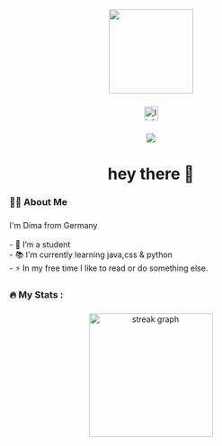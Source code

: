 <div align="center">
  <img height="150" src="Codin![Coding from home](https://github.com/user-attachments/assets/00ac5550-6fb5-4d62-8de0-c1672908743f)
g from home.gif"  />
</div>

###

<div align="center">
  <img src="https://img.shields.io/static/v1?message=LinkedIn&logo=linkedin&label=&color=0077B5&logoColor=white&labelColor=&style=for-the-badge" height="25" alt="linkedin logo"  />
</div>

###

<div align="center">
  <img src="https://visitor-badge.laobi.icu/badge?page_id=dimaceylan"  />
</div>

###

<h1 align="center">hey there 👋</h1>

###

<h3 align="left">👩‍💻  About Me</h3>

###

<p align="left">I'm Dima from Germany<br><br>- 🔭 I’m a student<br>- 📚 I'm currently learning java,css & python<br>- ⚡ In my free time I like to read or do something else.</p>

###



<h3 align="left">🔥   My Stats :</h3>

###

<div align="center">
  <img src="https://streak-stats.demolab.com?user=dimaceylanlocale=en&mode=daily&theme=dark&hide_border=false&border_radius=5&order=3" height="220" alt="streak graph"  />
</div>

###
